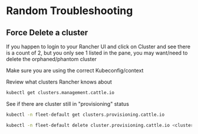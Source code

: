 # Random Troubleshooting

## Force Delete a cluster
If you happen to login to your Rancher UI and click on Cluster and see there is a count of 2, but you only see 1 listed in the pane, you may want/need to delete the orphaned/phantom cluster

Make sure you are using the correct Kubeconfig/context

Review what clusters Rancher knows about
```bash
kubectl get clusters.management.cattle.io 
```

See if there are cluster still in "provisioning" status
```bash
kubectl -n fleet-default get clusters.provisioning.cattle.io
```

```bash
kubectl -n fleet-default delete cluster.provisioning.cattle.io <cluster-name>
```

